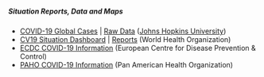 ##### Situation Reports, Data and Maps #####

* [COVID-19 Global Cases][jhu1] \| [Raw Data][jhu-raw] ([Johns Hopkins University][jhu2])
* [CV19 Situation Dashboard][who1] \| [Reports][who2] (World Health Organization)
* [ECDC COVID-19 Information][ecdc1] (European Centre for Disease Prevention & Control)
* [PAHO COVID-19 Information][paho1] (Pan American Health Organization)

[jhu1]: https://www.arcgis.com/apps/opsdashboard/index.html#/bda7594740fd40299423467b48e9ecf6
[jhu2]: https://coronavirus.jhu.edu/map.html
[jhu-raw]: https://data.humdata.org/dataset/novel-coronavirus-2019-ncov-cases
[who1]: https://experience.arcgis.com/experience/685d0ace521648f8a5beeeee1b9125cd
[who2]: https://www.who.int/emergencies/diseases/novel-coronavirus-2019/situation-reports
[ecdc1]: https://www.ecdc.europa.eu/en/novel-coronavirus-china
[paho1]: https://www.paho.org/hq/index.php?option=com_content&view=article&id=15696:coronavirus&Itemid=4206&lang=en
